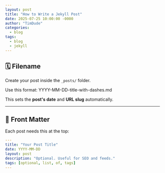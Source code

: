 ```yaml
---
layout: post
title: "How to Write a Jekyll Post"
date: 2025-07-25 10:00:00 -0000
author: "TimDude"
categories:
  - blog
tags:
  - blog
  - jekyll
---
```

## 🗓️ Filename

Create your post inside the `_posts/` folder.

Use this format: YYYY-MM-DD-title-with-dashes.md

This sets the **post's date** and **URL slug** automatically.

---
## 🧾 Front Matter

Each post needs this at the top:

```yaml
---
title: "Your Post Title"
date: YYYY-MM-DD
layout: post
description: "Optional. Useful for SEO and feeds."
tags: [optional, list, of, tags]
---
